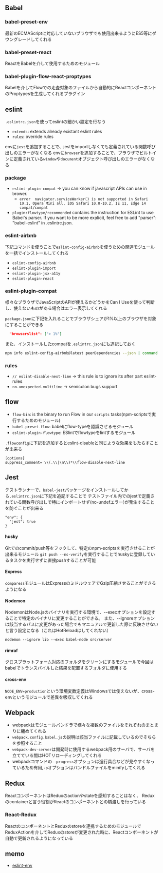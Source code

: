 ## Babel
### babel-preset-env
最新のECMAScriptに対応していないブラウザでも使用出来るようにES5等にダウングレードしてくれる

### babel-preset-react
ReactをBabelを介して使用するためのモジュール

### babel-plugin-flow-react-proptypes
Babelを介してFlowでの走査対象のファイルから自動的にReactコンポーネントのProptypesを生成してくれるプラグイン

## eslint

`.eslintrc.json`を使ってeslintの細かい設定を行なう

* `extends`: extends already existant eslint rules
* `rules`: override rules

envに`jest`を追加することで、jestをimportしなくても定義されている関数呼び出しのエラーがなくなる
envに`browser`を追加することで、ブラウザでビルトインに定義されている`window`や`document`オブジェクト呼び出しのエラーがなくなる

### package

* `eslint-plugin-compat` -> you can know if javascript APIs can use in brower.
  * `error  navigator.serviceWorker() is not supported in Safari 10.1, Opera Mini all, iOS Safari 10.0-10.2, IE 11, Edge 14  compat/compat`
* `plugin:flowtype/recommended` contains the instruction for ESLint to use Babel's parser. If you want to be more explicit, feel free to add "parser": "babel-eslint" in .eslintrc.json.

### eslint-airbnb
下記コマンドを使うことで`eslint-config-airbnb`を使うための関連モジュールを一括でインストールしてくれる

* `eslint-config-airbnb`
* `eslint-plugin-import`
* `eslint-plugin-jsx-a11y`
* `eslint-plugin-react`

### eslint-plugin-compat
様々なブラウザでJavaScriptのAPIが使えるかどうかをCan I Useを使って判断し、使えないものがある場合はエラー表示してくれる

`package.json`に下記を入れることでブラウザシェアが1%以上のブラウザを対象にすることができる
```json
  "browserslist": ["> 1%"]
```

また、インストールしたcompatを`.eslintrc.json`にも追記しておく

```bash
npm info eslint-config-airbnb@latest peerDependencies --json | command sed 's/[\{\},]//g ; s/: /@/g' | xargs yarn add --dev eslint-config-airbnb@latest
```


### rules

* `// eslint-disable-next-line` -> this rule is to ignore its after part eslint-rules
* `no-unexpected-multiline` -> semicolon bugs support

## flow

* `flow-bin`: is the binary to run Flow in our `scripts` tasks(npm-scriptsで実行するためのモジュール)
* `babel-preset-flow`: babelにflow-typeを認識させるモジュール
* `eslint-plugin-flowtype`: ESlintでflowtypeをlintするモジュール

`.flowconfig`に下記を追加するとeslint-disableと同じような効果をもたらすことが出来る
```
[options]
suppress_comment= \\(.\\|\n\\)*\\flow-disable-next-line
```

## Jest
テストランナーで、`babel-jest`パッケージをインストールしてから`.eslintrc.json`に下記を追記することで
テストファイル内でのjestで定義されている関数呼び出しで特にインポートせず(no-undefエラー)が発生することを防ぐことが出来る

```
"env": {
  "jest": true
}
```

####  husky
Gitでのcommit/push等をフックして、特定のnpm-scriptsを実行させることが出来るモジュール
`git push --no-verify`を実行することでhuskyに登録しているタスクを実行せずに直接pushすることが可能

#### Express
`comparess`モジュールはExpressのミドルウェアでGzip圧縮させることができるようになる

#### Nodemon
NodemonはNode.jsのバイナリを実行する環境で、--execオプションを設定することで特定のバイナリに変更することができる。
また、--ignoreオプションは該当するパスに変更があった場合でもマニュアルで更新した際に反映させないと言う設定になる（これはHotReloadはしてくれない）

```nodemon --ignore lib --exec babel-node src/server```

#### rimraf
クロスプラットフォーム対応のフォルダをクリーンにするモジュールで今回はbabelでトランスパイルした結果を配置するフォルダに使用する

#### cross-env
`NODE_ENV=production`という環境変数定義はWindowsでは使えないが、cross-envというモジュールで差異を吸収してくれる

## Webpack
* webpackはモジュールバンドラで様々な複数のファイルをそれぞれのまとまりに纏めてくれる
* `webpack.config.babel.js`の説明は該当ファイルに記載しているのでそちらを参照すること
* `webpack-dev-server`は開発時に使用するwebpack用のサーバで、サーバを立てている間はHOTリローディングしてくれる
* webpackコマンドの`--progress`オプションは進行具合などが見やすくなっているため有用,`-p`オプションはバンドルファイルをminifyしてくれる

## Redux
ReactコンポーネントはReduxのactionやstateを感知することはなく、
Reduxのcontainerと言う役割がReactのコンポーネントとの橋渡しを行っている

### React-Redux
ReactのコンポーネントとReduxのstoreを連携するためのモジュールで
ReduxActionを介してReduxのstoreが変更された時に、Reactコンポーネントが自動で更新されるようになっている

## memo
* [eslint-env](http://qiita.com/makotot/items/822f592ff8470408be18)
